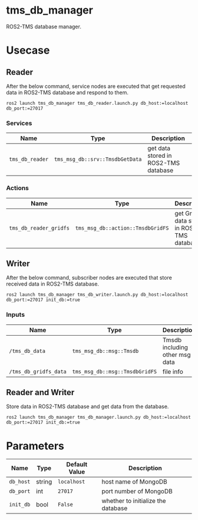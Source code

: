# tms_db_manager

ROS2-TMS database manager.

# Usecase

## Reader

After the below command, service nodes are executed that get requested data in ROS2-TMS database and respond to them.

```
ros2 launch tms_db_manager tms_db_reader.launch.py db_host:=localhost db_port:=27017
```

### Services

| Name                   | Type                                  | Description                                 |
| ---------------------- | ------------------------------------- | ------------------------------------------- |
| `tms_db_reader`        | `tms_msg_db::srv::TmsdbGetData`       | get data stored in ROS2-TMS database        |

### Actions

| Name                   | Type                              | Description                                 |
| ---------------------- | --------------------------------- | ------------------------------------------- |
| `tms_db_reader_gridfs` | `tms_msg_db::action::TmsdbGridFS` | get GridFS data stored in ROS2-TMS database |

## Writer

After the below command, subscriber nodes are executed that store received data in ROS2-TMS database.

```
ros2 launch tms_db_manager tms_db_writer.launch.py db_host:=localhost db_port:=27017 init_db:=true
```

### Inputs

| Name                  | Type                           | Description                    |
| --------------------- | ------------------------------ | ------------------------------ |
| `/tms_db_data`        | `tms_msg_db::msg::Tmsdb`       | Tmsdb including other msg data |
| `/tms_db_gridfs_data` | `tms_msg_db::msg::TmsdbGridFS` | file info                      |

## Reader and Writer

Store data in ROS2-TMS database and get data from the database.

```
ros2 launch tms_db_manager tms_db_manager.launch.py db_host:=localhost db_port:=27017 init_db:=true
```

# Parameters

| Name      | Type   | Default Value | Description                        |
| --------- | ------ | ------------- | ---------------------------------- |
| `db_host` | string | `localhost`   | host name of MongoDB               |
| `db_port` | int    | `27017`       | port number of MongoDB             |
| `init_db` | bool   | `False`       | whether to initialize the database |
